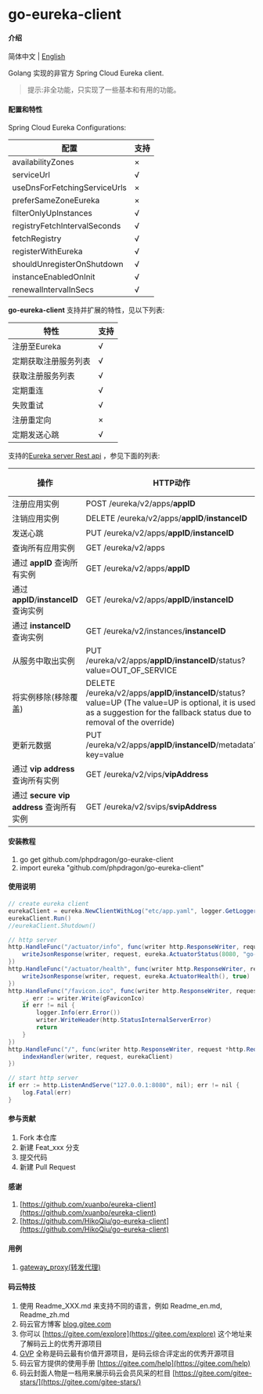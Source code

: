 # go-eureka-client

#### 介绍
简体中文 | [English](./README.en.md)

Golang 实现的非官方 Spring Cloud Eureka client.

>提示:非全功能，只实现了一些基本和有用的功能。

#### 配置和特性

Spring Cloud Eureka Configurations:

| 配置 | 支持 |
|-----------|-------------|
|availabilityZones| × |
|serviceUrl| √ |
|useDnsForFetchingServiceUrls| × |
|preferSameZoneEureka| × |
|filterOnlyUpInstances| √ |
|registryFetchIntervalSeconds| √ |
|fetchRegistry| √ |
|registerWithEureka| √ |
|shouldUnregisterOnShutdown| √ |
|instanceEnabledOnInit| √ |
|renewalIntervalInSecs| √ |

**go-eureka-client** 支持并扩展的特性，见以下列表:

| 特性 | 支持 |
|-----------|-------------|
| 注册至Eureka | √  |
| 定期获取注册服务列表 | √ |
| 获取注册服务列表 | √ |
| 定期重连 | √ |
| 失败重试 | √ |
| 注册重定向 | × |
| 定期发送心跳 | √ |

支持的[Eureka server Rest api](https://github.com/Netflix/eureka/wiki/Eureka-REST-operations) ，参见下面的列表:

| 操作 | HTTP动作 | 支持 |
|-----------|-------------|-------------|
| 注册应用实例 | POST /eureka/v2/apps/**appID** | √ |
| 注销应用实例 | DELETE /eureka/v2/apps/**appID**/**instanceID** | √ |
| 发送心跳 | PUT /eureka/v2/apps/**appID**/**instanceID** | √ |
| 查询所有应用实例 | GET /eureka/v2/apps | √ |
| 通过 **appID** 查询所有实例 | GET /eureka/v2/apps/**appID** | √ |
| 通过 **appID**/**instanceID**  查询实例 | GET /eureka/v2/apps/**appID**/**instanceID** | √ |
| 通过 **instanceID** 查询实例 | GET /eureka/v2/instances/**instanceID** | √ |
| 从服务中取出实例 | PUT /eureka/v2/apps/**appID**/**instanceID**/status?value=OUT_OF_SERVICE| √ |
| 将实例移除(移除覆盖) | DELETE /eureka/v2/apps/**appID**/**instanceID**/status?value=UP  (The value=UP is optional, it is used as a suggestion for the fallback status due to removal of the override)| √ |
| 更新元数据 | PUT /eureka/v2/apps/**appID**/**instanceID**/metadata?key=value| √ |
| 通过 **vip address** 查询所有实例 | GET /eureka/v2/vips/**vipAddress** | √  |
| 通过 **secure vip address** 查询所有实例 | GET /eureka/v2/svips/**svipAddress** | √  |

#### 安装教程

1.  go get github.com/phpdragon/go-eurake-client
2.  import eureka "github.com/phpdragon/go-eureka-client"

#### 使用说明

```java
// create eureka client
eurekaClient = eureka.NewClientWithLog("etc/app.yaml", logger.GetLogger())
eurekaClient.Run()
//eurekaClient.Shutdown()

// http server
http.HandleFunc("/actuator/info", func(writer http.ResponseWriter, request *http.Request) {
	writeJsonResponse(writer, request, eureka.ActuatorStatus(8080, "go-example"), true)
})
http.HandleFunc("/actuator/health", func(writer http.ResponseWriter, request *http.Request) {
	writeJsonResponse(writer, request, eureka.ActuatorHealth(), true)
})
http.HandleFunc("/favicon.ico", func(writer http.ResponseWriter, request *http.Request) {
	_, err := writer.Write(gFaviconIco)
	if err != nil {
		logger.Info(err.Error())
		writer.WriteHeader(http.StatusInternalServerError)
		return
	}
})
http.HandleFunc("/", func(writer http.ResponseWriter, request *http.Request) {
	indexHandler(writer, request, eurekaClient)
})

// start http server
if err := http.ListenAndServe("127.0.0.1:8080", nil); err != nil {
	log.Fatal(err)
}
```

#### 参与贡献

1.  Fork 本仓库
2.  新建 Feat_xxx 分支
3.  提交代码
4.  新建 Pull Request


#### 感谢

1. [https://github.com/xuanbo/eureka-client](https://github.com/xuanbo/eureka-client)
2. [https://github.com/HikoQiu/go-eureka-client](https://github.com/HikoQiu/go-eureka-client)

#### 用例

1. [gateway_proxy(转发代理)](https://github.com/phpdragon/gateway_proxy)

#### 码云特技

1.  使用 Readme\_XXX.md 来支持不同的语言，例如 Readme\_en.md, Readme\_zh.md
2.  码云官方博客 [blog.gitee.com](https://blog.gitee.com)
3.  你可以 [https://gitee.com/explore](https://gitee.com/explore) 这个地址来了解码云上的优秀开源项目
4.  [GVP](https://gitee.com/gvp) 全称是码云最有价值开源项目，是码云综合评定出的优秀开源项目
5.  码云官方提供的使用手册 [https://gitee.com/help](https://gitee.com/help)
6.  码云封面人物是一档用来展示码云会员风采的栏目 [https://gitee.com/gitee-stars/](https://gitee.com/gitee-stars/)
